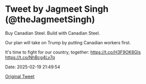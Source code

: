 # Tweet by Jagmeet Singh (@theJagmeetSingh)

Buy Canadian Steel.
Build with Canadian Steel.

Our plan will take on Trump by putting Canadian workers first.

It's time to fight for our country, together: https://t.co/H3F9OK6Gls https://t.co/NhBcg4Lv7q

Date: 2025-02-19 21:49:54

[Original Tweet](https://x.com/theJagmeetSingh/status/1892330795106213988)
